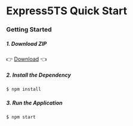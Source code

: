 # Express5TS Quick Start

### Getting Started

##### 1. Download ZIP
:point_right: [Download](https://github.com/Shyam-Chen/Express4TS-Quick-Start/archive/master.zip) :point_left:

##### 2. Install the Dependency
```bash
$ npm install
```

##### 3. Run the Application
```bash
$ npm start
```
